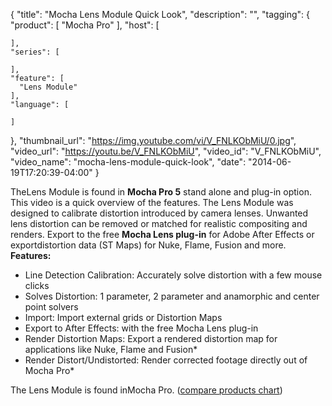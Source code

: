 {
  "title": "Mocha Lens Module Quick Look",
  "description": "",
  "tagging": {
    "product": [
      "Mocha Pro"
    ],
    "host": [

    ],
    "series": [

    ],
    "feature": [
      "Lens Module"
    ],
    "language": [

    ]
  },
  "thumbnail_url": "https://img.youtube.com/vi/V_FNLKObMiU/0.jpg",
  "video_url": "https://youtu.be/V_FNLKObMiU",
  "video_id": "V_FNLKObMiU",
  "video_name": "mocha-lens-module-quick-look",
  "date": "2014-06-19T17:20:39-04:00"
}

TheLens Module is found in **Mocha Pro 5** stand alone and plug-in option.
This video is a quick overview of the features. The Lens Module was designed
to calibrate distortion introduced by camera lenses. Unwanted lens distortion
can be removed or matched for realistic compositing and renders. Export to the
free **Mocha Lens plug-in** for Adobe After Effects or exportdistortion data
(ST Maps) for Nuke, Flame, Fusion and more. **Features:**

  * Line Detection Calibration: Accurately solve distortion with a few mouse clicks
  * Solves Distortion: 1 parameter, 2 parameter and anamorphic and center point solvers
  * Import: Import external grids or Distortion Maps
  * Export to After Effects: with the free Mocha Lens plug-in
  * Render Distortion Maps: Export a rendered distortion map for applications like Nuke, Flame and Fusion*
  * Render Distort/Undistorted: Render corrected footage directly out of Mocha Pro*

The Lens Module is found inMocha Pro. ([compare products
chart](http://www.imagineersystems.com/products/compare/ "Compare" ))


